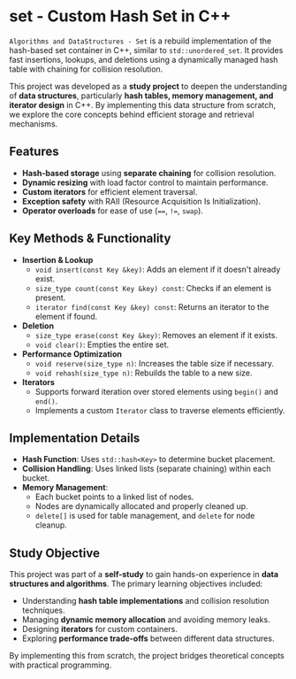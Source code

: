 # set - Custom Hash Set in C++

`Algorithms and DataStructures - Set` is a rebuild implementation of the hash-based set container in C++, similar to `std::unordered_set`. It provides fast insertions, lookups, and deletions using a dynamically managed hash table with chaining for collision resolution.  

This project was developed as a **study project** to deepen the understanding of **data structures**, particularly **hash tables, memory management, and iterator design** in C++. By implementing this data structure from scratch, we explore the core concepts behind efficient storage and retrieval mechanisms.

## Features

- **Hash-based storage** using **separate chaining** for collision resolution.
- **Dynamic resizing** with load factor control to maintain performance.
- **Custom iterators** for efficient element traversal.
- **Exception safety** with RAII (Resource Acquisition Is Initialization).
- **Operator overloads** for ease of use (`==`, `!=`, `swap`).

## Key Methods & Functionality
- **Insertion & Lookup**
  - `void insert(const Key &key)`: Adds an element if it doesn't already exist.
  - `size_type count(const Key &key) const`: Checks if an element is present.
  - `iterator find(const Key &key) const`: Returns an iterator to the element if found.
- **Deletion**
  - `size_type erase(const Key &key)`: Removes an element if it exists.
  - `void clear()`: Empties the entire set.
- **Performance Optimization**
  - `void reserve(size_type n)`: Increases the table size if necessary.
  - `void rehash(size_type n)`: Rebuilds the table to a new size.
- **Iterators**
  - Supports forward iteration over stored elements using `begin()` and `end()`.
  - Implements a custom `Iterator` class to traverse elements efficiently.

## Implementation Details
- **Hash Function**: Uses `std::hash<Key>` to determine bucket placement.
- **Collision Handling**: Uses linked lists (separate chaining) within each bucket.
- **Memory Management**:
  - Each bucket points to a linked list of nodes.
  - Nodes are dynamically allocated and properly cleaned up.
  - `delete[]` is used for table management, and `delete` for node cleanup.

## Study Objective

This project was part of a **self-study** to gain hands-on experience in **data structures and algorithms**. The primary learning objectives included:

- Understanding **hash table implementations** and collision resolution techniques.
- Managing **dynamic memory allocation** and avoiding memory leaks.
- Designing **iterators** for custom containers.
- Exploring **performance trade-offs** between different data structures.

By implementing this from scratch, the project bridges theoretical concepts with practical programming.
